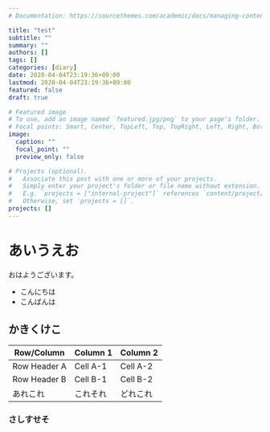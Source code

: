 ```yaml
---
# Documentation: https://sourcethemes.com/academic/docs/managing-content/

title: "test"
subtitle: ""
summary: ""
authors: []
tags: []
categories: [diary]
date: 2020-04-04T23:19:36+09:00
lastmod: 2020-04-04T23:19:36+09:00
featured: false
draft: true

# Featured image
# To use, add an image named `featured.jpg/png` to your page's folder.
# Focal points: Smart, Center, TopLeft, Top, TopRight, Left, Right, BottomLeft, Bottom, BottomRight.
image:
  caption: ""
  focal_point: ""
  preview_only: false

# Projects (optional).
#   Associate this post with one or more of your projects.
#   Simply enter your project's folder or file name without extension.
#   E.g. `projects = ["internal-project"]` references `content/project/deep-learning/index.md`.
#   Otherwise, set `projects = []`.
projects: []
---
```

# あいうえお
おはようございます。
- こんにちは
- こんばんは


## かきくけこ
  Row/Column   | Column 1 | Column 2
---------------|----------|---------
  Row Header A | Cell A-1 | Cell A-2
  Row Header B | Cell B-1 | Cell B-2
  あれこれ | これそれ |どれこれ
    

### さしすせそ